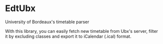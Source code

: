 # EdtUbx
University of Bordeaux's timetable parser

With this library, you can easily fetch new timetable from Ubx's server, filter it by excluding classes and export it to iCalendar (.ical) format.

